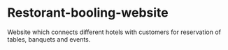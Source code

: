 # Restorant-booling-website
Website which connects different hotels with customers for reservation of tables, banquets and  events.

